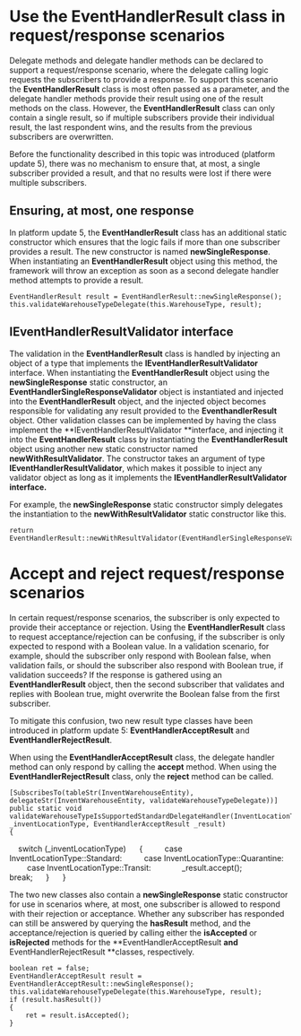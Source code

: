 # Use the EventHandlerResult class in request/response scenarios

Delegate methods and delegate handler methods can be declared to support a request/response scenario, where the delegate calling logic requests the subscribers to provide a response. To support this scenario the **EventHandlerResult** class is most often passed as a parameter, and the delegate handler methods provide their result using one of the result methods on the class. However, the **EventHandlerResult** class can only contain a single result, so if multiple subscribers provide their individual result, the last respondent wins, and the results from the previous subscribers are overwritten.

Before the functionality described in this topic was introduced (platform update 5), there was no mechanism to ensure that, at most, a single subscriber provided a result, and that no results were lost if there were multiple subscribers.

## Ensuring, at most, one response

In platform update 5, the **EventHandlerResult** class has an additional static constructor which ensures that the logic fails if more than one subscriber provides a result. The new constructor is named **newSingleResponse**. When instantiating an **EventHandlerResult** object using this method, the framework will throw an exception as soon as a second delegate handler method attempts to provide a result.

    EventHandlerResult result = EventHandlerResult::newSingleResponse();
    this.validateWarehouseTypeDelegate(this.WarehouseType, result);

## IEventHandlerResultValidator interface

The validation in the **EventHandlerResult** class is handled by injecting an object of a type that implements the **IEventHandlerResultValidator** interface. When instantiating the **EventHandlerResult** object using the **newSingleResponse** static constructor, an **EventHandlerSingleResponseValidator** object is instantiated and injected into the **EventHandlerResult** object, and the injected object becomes responsible for validating any result provided to the **EventhandlerResult** object. Other validation classes can be implemented by having the class implement the **IEventHandlerResultValidator **interface, and injecting it into the **EventHandlerResult** class by instantiating the **EventHandlerResult** object using another new static constructor named **newWithResultValidator**. The constructor takes an argument of type **IEventHandlerResultValidator**, which makes it possible to inject any validator object as long as it implements the **IEventHandlerResultValidator **interface**.**

For example, the <strong>newSingleResponse</strong> static constructor simply delegates the instantiation to the **newWithResultValidator** static constructor like this.

    return EventHandlerResult::newWithResultValidator(EventHandlerSingleResponseValidator::construct());
    
# Accept and reject request/response scenarios

In certain request/response scenarios, the subscriber is only expected to provide their acceptance or rejection. Using the **EventHandlerResult** class to request acceptance/rejection can be confusing, if the subscriber is only expected to respond with a Boolean value. In a validation scenario, for example, should the subscriber only respond with Boolean false, when validation fails, or should the subscriber also respond with Boolean true, if validation succeeds? If the response is gathered using an **EventHandlerResult** object, then the second subscriber that validates and replies with Boolean true, might overwrite the Boolean false from the first subscriber.

To mitigate this confusion, two new result type classes have been introduced in platform update 5: **EventHandlerAcceptResult** and **EventHandlerRejectResult**.

When using the **EventHandlerAcceptResult** class, the delegate handler method can only respond by calling the **accept** method. When using the **EventHandlerRejectResult** class, only the **reject** method can be called.

    [SubscribesTo(tableStr(InventWarehouseEntity), delegateStr(InventWarehouseEntity, validateWarehouseTypeDelegate))]
    public static void validateWarehouseTypeIsSupportedStandardDelegateHandler(InventLocationType _inventLocationType, EventHandlerAcceptResult _result)
    { 
        switch (_inventLocationType) 
        { 
            case InventLocationType::Standard: 
            case InventLocationType::Quarantine: 
            case InventLocationType::Transit: 
                _result.accept(); 
                break; 
        }     
    }

The two new classes also contain a **newSingleResponse** static constructor for use in scenarios where, at most, one subscriber is allowed to respond with their rejection or acceptance. Whether any subscriber has responded can still be answered by querying the <strong>hasResult</strong> method, and the acceptance/rejection is queried by calling either the **isAccepted** or **isRejected** methods for the **EventHandlerAcceptResult **and** EventHandlerRejectResult **classes, respectively.

    boolean ret = false;
    EventHandlerAcceptResult result = EventHandlerAcceptResult::newSingleResponse(); 
    this.validateWarehouseTypeDelegate(this.WarehouseType, result);
    if (result.hasResult())
    {
        ret = result.isAccepted();
    }
